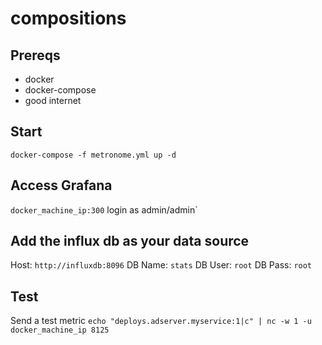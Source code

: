 # compositions

## Prereqs

* docker
* docker-compose
* good internet

## Start

`docker-compose -f metronome.yml up -d`


## Access Grafana

`docker_machine_ip:300` login as admin/admin`

## Add the influx db as your data source

Host: `http://influxdb:8096`
DB Name: `stats`
DB User: `root`
DB Pass: `root`


## Test

Send a test metric `echo "deploys.adserver.myservice:1|c" | nc -w 1 -u docker_machine_ip 8125`
